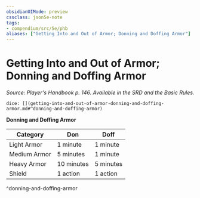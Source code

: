 ```yaml
---
obsidianUIMode: preview
cssclass: json5e-note
tags:
- compendium/src/5e/phb
aliases: ["Getting Into and Out of Armor; Donning and Doffing Armor"]
---
```

# Getting Into and Out of Armor; Donning and Doffing Armor
*Source: Player's Handbook p. 146. Available in the SRD and the Basic Rules.* 

`dice: [](getting-into-and-out-of-armor-donning-and-doffing-armor.md#^donning-and-doffing-armor)`

**Donning and Doffing Armor**

| Category | Don | Doff |
|----------|-----|------|
| Light Armor | 1 minute | 1 minute |
| Medium Armor | 5 minutes | 1 minute |
| Heavy Armor | 10 minutes | 5 minutes |
| Shield | 1 action | 1 action |
^donning-and-doffing-armor